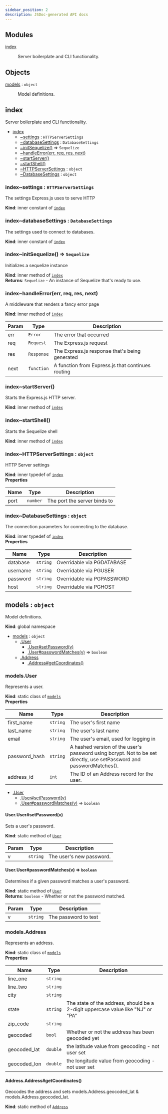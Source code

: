 ```yaml
---
sidebar_position: 2
description: JSDoc-generated API docs
---
```


## Modules

<dl>
<dt><a href="#module_index">index</a></dt>
<dd><p>Server boilerplate and CLI functionality.</p>
</dd>
</dl>

## Objects

<dl>
<dt><a href="#models">models</a> : <code>object</code></dt>
<dd><p>Model definitions.</p>
</dd>
</dl>

<a name="module_index"></a>

## index
Server boilerplate and CLI functionality.


* [index](#module_index)
    * [~settings](#module_index..settings) : <code>HTTPServerSettings</code>
    * [~databaseSettings](#module_index..databaseSettings) : <code>DatabaseSettings</code>
    * [~initSequelize()](#module_index..initSequelize) ⇒ <code>Sequelize</code>
    * [~handleError(err, req, res, next)](#module_index..handleError)
    * [~startServer()](#module_index..startServer)
    * [~startShell()](#module_index..startShell)
    * [~HTTPServerSettings](#module_index..HTTPServerSettings) : <code>object</code>
    * [~DatabaseSettings](#module_index..DatabaseSettings) : <code>object</code>

<a name="module_index..settings"></a>

### index~settings : <code>HTTPServerSettings</code>
The settings Express.js uses to serve HTTP

**Kind**: inner constant of [<code>index</code>](#module_index)  
<a name="module_index..databaseSettings"></a>

### index~databaseSettings : <code>DatabaseSettings</code>
The settings used to connect to databases.

**Kind**: inner constant of [<code>index</code>](#module_index)  
<a name="module_index..initSequelize"></a>

### index~initSequelize() ⇒ <code>Sequelize</code>
Initializes a sequelize instance

**Kind**: inner method of [<code>index</code>](#module_index)  
**Returns**: <code>Sequelize</code> - An instance of Sequelize that's ready to use.  
<a name="module_index..handleError"></a>

### index~handleError(err, req, res, next)
A middleware that renders a fancy error page

**Kind**: inner method of [<code>index</code>](#module_index)  

| Param | Type | Description |
| --- | --- | --- |
| err | <code>Error</code> | The error that occurred |
| req | <code>Request</code> | The Express.js request |
| res | <code>Response</code> | The Express.js response that's being generated |
| next | <code>function</code> | A function from Express.js that continues routing |

<a name="module_index..startServer"></a>

### index~startServer()
Starts the Express.js HTTP server.

**Kind**: inner method of [<code>index</code>](#module_index)  
<a name="module_index..startShell"></a>

### index~startShell()
Starts the Sequelize shell

**Kind**: inner method of [<code>index</code>](#module_index)  
<a name="module_index..HTTPServerSettings"></a>

### index~HTTPServerSettings : <code>object</code>
HTTP Server settings

**Kind**: inner typedef of [<code>index</code>](#module_index)  
**Properties**

| Name | Type | Description |
| --- | --- | --- |
| port | <code>number</code> | The port the server binds to |

<a name="module_index..DatabaseSettings"></a>

### index~DatabaseSettings : <code>object</code>
The connection parameters for connecting to the database.

**Kind**: inner typedef of [<code>index</code>](#module_index)  
**Properties**

| Name | Type | Description |
| --- | --- | --- |
| database | <code>string</code> | Overridable via PGDATABASE |
| username | <code>string</code> | Overridable via PGUSER |
| password | <code>string</code> | Overridable via PGPASSWORD |
| host | <code>string</code> | Overridable via PGHOST |

<a name="models"></a>

## models : <code>object</code>
Model definitions.

**Kind**: global namespace  

* [models](#models) : <code>object</code>
    * [.User](#models.User)
        * [.User#setPassword(v)](#models.User.User+setPassword)
        * [.User#passwordMatches(v)](#models.User.User+passwordMatches) ⇒ <code>boolean</code>
    * [.Address](#models.Address)
        * [.Address#getCoordinates()](#models.Address.Address+getCoordinates)

<a name="models.User"></a>

### models.User
Represents a user.

**Kind**: static class of [<code>models</code>](#models)  
**Properties**

| Name | Type | Description |
| --- | --- | --- |
| first_name | <code>string</code> | The user's first name |
| last_name | <code>string</code> | The user's last name |
| email | <code>string</code> | The user's email, used for logging in |
| password_hash | <code>string</code> | A hashed version of the user's password using bcrypt. Not to be set directly, use setPassword and passwordMatches(). |
| address_id | <code>int</code> | The ID of an Address record for the user. |


* [.User](#models.User)
    * [.User#setPassword(v)](#models.User.User+setPassword)
    * [.User#passwordMatches(v)](#models.User.User+passwordMatches) ⇒ <code>boolean</code>

<a name="models.User.User+setPassword"></a>

#### User.User#setPassword(v)
Sets a user's password.

**Kind**: static method of [<code>User</code>](#models.User)  

| Param | Type | Description |
| --- | --- | --- |
| v | <code>string</code> | The user's new password. |

<a name="models.User.User+passwordMatches"></a>

#### User.User#passwordMatches(v) ⇒ <code>boolean</code>
Determines if a given password matches a user's password.

**Kind**: static method of [<code>User</code>](#models.User)  
**Returns**: <code>boolean</code> - Whether or not the password matched.  

| Param | Type | Description |
| --- | --- | --- |
| v | <code>string</code> | The password to test |

<a name="models.Address"></a>

### models.Address
Represents an address.

**Kind**: static class of [<code>models</code>](#models)  
**Properties**

| Name | Type | Description |
| --- | --- | --- |
| line_one | <code>string</code> |  |
| line_two | <code>string</code> |  |
| city | <code>string</code> |  |
| state | <code>string</code> | The state of the address, should be a 2-digit uppercase value like "NJ" or "PA" |
| zip_code | <code>string</code> |  |
| geocoded | <code>bool</code> | Whether or not the address has been geocoded yet |
| geocoded_lat | <code>double</code> | the latitude value from geocoding - not user set |
| geocoded_lon | <code>double</code> | the longitude value from geocoding - not user set |

<a name="models.Address.Address+getCoordinates"></a>

#### Address.Address#getCoordinates()
Geocodes the address and sets models.Address.geocoded_lat & models.Address.geocoded_lat.

**Kind**: static method of [<code>Address</code>](#models.Address)  

